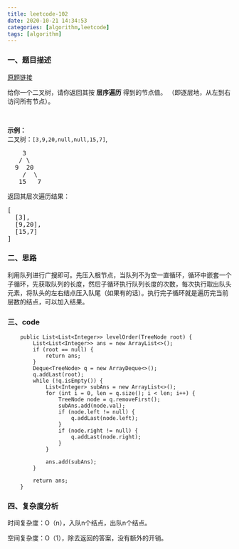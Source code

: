 ```yaml
---
title: leetcode-102
date: 2020-10-21 14:34:53
categories: [algorithm,leetcode]
tags: [algorithm]
---
```

### 一、题目描述
[原题链接](https://leetcode.com/problems/binary-tree-level-order-traversal/)

<p>给你一个二叉树，请你返回其按 <strong>层序遍历</strong> 得到的节点值。 （即逐层地，从左到右访问所有节点）。</p>

<p>&nbsp;</p>

<p><strong>示例：</strong><br>
二叉树：<code>[3,9,20,null,null,15,7]</code>,</p>

<pre>    3
   / \
  9  20
    /  \
   15   7
</pre>

<p>返回其层次遍历结果：</p>

<pre>[
  [3],
  [9,20],
  [15,7]
]
</pre>

### 二、思路
利用队列进行广搜即可。先压入根节点，当队列不为空一直循环，循环中嵌套一个子循环，先获取队列的长度，然后子循环执行队列长度的次数，每次执行取出队头元素，将队头的左右结点压入队尾（如果有的话）。执行完子循环就是遍历完当前层数的结点，可以加入结果。


### 三、code
```
    public List<List<Integer>> levelOrder(TreeNode root) {
        List<List<Integer>> ans = new ArrayList<>();
        if (root == null) {
            return ans;
        }
        Deque<TreeNode> q = new ArrayDeque<>();
        q.addLast(root);
        while (!q.isEmpty()) {
            List<Integer> subAns = new ArrayList<>();
            for (int i = 0, len = q.size(); i < len; i++) {
                TreeNode node = q.removeFirst();
                subAns.add(node.val);
                if (node.left != null) {
                    q.addLast(node.left);
                }
                if (node.right != null) {
                    q.addLast(node.right);
                }
            }

            ans.add(subAns);
        }

        return ans;
    }
```

### 四、复杂度分析
时间复杂度：O（n），入队n个结点，出队n个结点。

空间复杂度：O（1），除去返回的答案，没有额外的开销。
